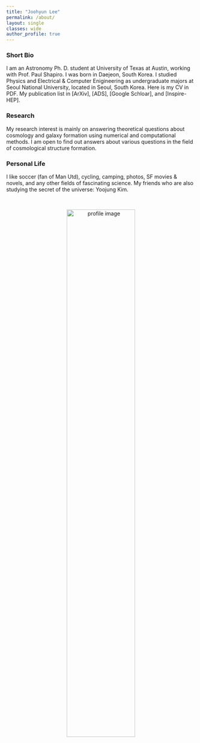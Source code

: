 ```yaml
---
title: "Joohyun Lee"
permalink: /about/
layout: single
classes: wide
author_profile: true
---
```


### Short Bio
I am an Astronomy Ph. D. student at University of Texas at Austin, working with <a href="https://www.as.utexas.edu/astronomy/people/shapiro/shapiro.html" style="text-decoration:none" target="_blank">Prof. Paul Shapiro</a>. 
I was born in Daejeon, South Korea. I studied Physics and Electrical & Computer Enigineering as undergraduate majors at Seoul National University, located in Seoul, South Korea.  Here is my <a href="https://joohyun-lee.github.io/CV.pdf" style="text-decoration:none" target="_blank">CV</a> in PDF.
My publication list in 
<a href="https://arxiv.org/search/advanced?advanced=&terms-0-operator=AND&terms-0-term=%22Joohyun+Lee%22&terms-0-field=author&classification-physics=y&classification-physics_archives=astro-ph&classification-include_cross_list=include&date-filter_by=all_dates&date-year=&date-from_date=&date-to_date=&date-date_type=submitted_date&abstracts=show&size=50&order=-announced_date_first" style="text-decoration:none" target="_blank">[ArXiv]</a>, 
<a href="https://ui.adsabs.harvard.edu/search/filter_author_facet_hier_fq_author=AND&filter_author_facet_hier_fq_author=author_facet_hier%3A%221%2FLee%2C%20J%2FLee%2C%20Joohyun%22&filter_database_fq_database=AND&filter_database_fq_database=database%3A%22astronomy%22&fq=%7B!type%3Daqp%20v%3D%24fq_author%7D&fq=%7B!type%3Daqp%20v%3D%24fq_database%7D&fq_author=author_facet_hier%3A%221%2FLee%2C%20J%2FLee%2C%20Joohyun%22&fq_database=(database%3A%22astronomy%22)&p_=0&q=author%3A%22Joohyun%20Lee%22&sort=date%20desc%2C%20bibcode%20desc" style="text-decoration:none" target="_blank">[ADS]</a>,
<a href="https://scholar.google.com/citations?user=6gVnpl0AAAAJ&hl=eng" style="text-decoration:none" target="_blank">[Google Schloar]</a>,
and <a href="https://inspirehep.net/authors/1920810" style="text-decoration:none" target="_blank">[Inspire-HEP].

### Research
My research interest is mainly on answering theoretical questions about cosmology and galaxy formation using numerical and computational methods. I am open to find out answers about various questions in the field of cosmological structure formation.

### Personal Life
I like soccer (fan of Man Utd), cycling, camping, photos, SF movies & novels, and any other fields of fascinating science.
My friends who are also studying the secret of the universe: <a href="http://www.astro.ucla.edu/~yjkim/" style="text-decoration:none" target="_blank">Yoojung Kim</a>.

<br>
<p style="text-align:center;"><img src="https://joohyun-lee.github.io/images/big_profile.jpg" alt="profile image" width="60%" height="auto">
